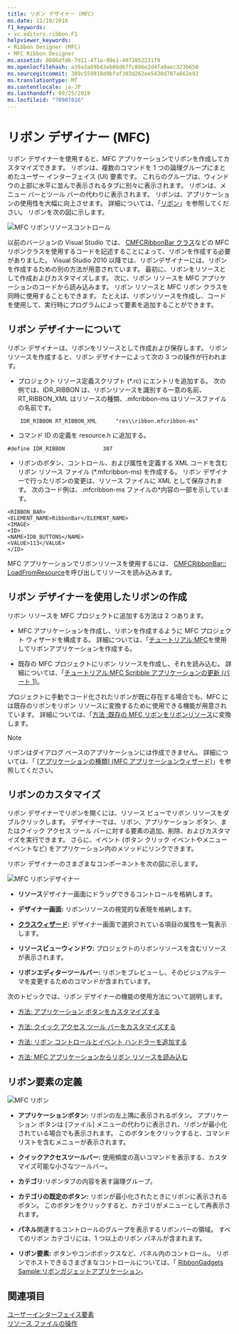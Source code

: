 ```yaml
---
title: リボン デザイナー (MFC)
ms.date: 11/19/2018
f1_keywords:
- vc.editors.ribbon.F1
helpviewer_keywords:
- Ribbon Designer (MFC)
- MFC Ribbon Designer
ms.assetid: 0806dfd6-7d11-471a-99e1-4072852231f9
ms.openlocfilehash: a39a3a69b43eb06d67fc806e2d4fa9aec323b650
ms.sourcegitcommit: 389c559918d9bfaf303d262ee5430d787a662e92
ms.translationtype: MT
ms.contentlocale: ja-JP
ms.lasthandoff: 09/25/2019
ms.locfileid: "70907816"
---
```

# <a name="ribbon-designer-mfc"></a>リボン デザイナー (MFC)

リボン デザイナーを使用すると、MFC アプリケーションでリボンを作成してカスタマイズできます。 リボンは、複数のコマンドを 1 つの論理グループにまとめたユーザー インターフェイス (UI) 要素です。 これらのグループは、ウィンドウの上部に水平に並んで表示されるタブに別々に表示されます。 リボンは、メニュー バーとツール バーの代わりに表示されます。 リボンは、アプリケーションの使用性を大幅に向上させます。 詳細については、「[リボン](/windows/win32/uxguide/cmd-ribbons)」を参照してください。 リボンを次の図に示します。

![MFC リボンリソースコントロール](../mfc/media/ribbon_no_callouts.png "MFC リボンリソースコントロール")

以前のバージョンの Visual Studio では、 [CMFCRibbonBar クラス](../mfc/reference/cmfcribbonbar-class.md)などの MFC リボンクラスを使用するコードを記述することによって、リボンを作成する必要がありました。 Visual Studio 2010 以降では、リボンデザイナーには、リボンを作成するための別の方法が用意されています。 最初に、リボンをリソースとして作成およびカスタマイズします。 次に、リボン リソースを MFC アプリケーションのコードから読み込みます。 リボン リソースと MFC リボン クラスを同時に使用することもできます。 たとえば、リボンリソースを作成し、コードを使用して、実行時にプログラムによって要素を追加することができます。

## <a name="understanding-the-ribbon-designer"></a>リボン デザイナーについて

リボン デザイナーは、リボンをリソースとして作成および保存します。 リボン リソースを作成すると、リボン デザイナーによって次の 3 つの操作が行われます。

- プロジェクト リソース定義スクリプト (*.rc) にエントリを追加する。 次の例では、IDR_RIBBON は、リボンリソースを識別する一意の名前、RT_RIBBON_XML はリソースの種類、.mfcribbon-ms はリソースファイルの名前です。

```
    IDR_RIBBON RT_RIBBON_XML      "res\\ribbon.mfcribbon-ms"
```

- コマンド ID の定義を resource.h に追加する。

```
#define IDR_RIBBON            307
```

- リボンのボタン、コントロール、および属性を定義する XML コードを含むリボン リソース ファイル (*.mfcribbon-ms) を作成する。 リボン デザイナーで行ったリボンの変更は、リソース ファイルに XML として保存されます。 次のコード例は、.mfcribbon-ms ファイルの\*内容の一部を示しています。

```
<RIBBON_BAR>
<ELEMENT_NAME>RibbonBar</ELEMENT_NAME>
<IMAGE>
<ID>
<NAME>IDB_BUTTONS</NAME>
<VALUE>113</VALUE>
</ID>
```

MFC アプリケーションでリボンリソースを使用するには、 [CMFCRibbonBar:: LoadFromResource](../mfc/reference/cmfcribbonbar-class.md#loadfromresource)を呼び出してリソースを読み込みます。

## <a name="creating-a-ribbon-by-using-the-ribbon-designer"></a>リボン デザイナーを使用したリボンの作成

リボン リソースを MFC プロジェクトに追加する方法は 2 つあります。

- MFC アプリケーションを作成し、リボンを作成するように MFC プロジェクト ウィザードを構成する。 詳細については、「[チュートリアル:MFC](../mfc/walkthrough-creating-a-ribbon-application-by-using-mfc.md)を使用してリボンアプリケーションを作成する。

- 既存の MFC プロジェクトにリボン リソースを作成し、それを読み込む。 詳細については、「[チュートリアル:MFC Scribble アプリケーションの更新 (パート 1)](../mfc/walkthrough-updating-the-mfc-scribble-application-part-1.md)。

プロジェクトに手動でコード化されたリボンが既に存在する場合でも、MFC には既存のリボンをリボン リソースに変換するために使用できる機能が用意されています。 詳細については、「[方法 :既存の MFC リボンをリボンリソース](../mfc/how-to-convert-an-existing-mfc-ribbon-to-a-ribbon-resource.md)に変換します。

> [!NOTE]
>  リボンはダイアログ ベースのアプリケーションには作成できません。 詳細については、「 [[アプリケーションの種類] (MFC アプリケーションウィザード)](../mfc/reference/application-type-mfc-application-wizard.md)」を参照してください。

## <a name="customizing-ribbons"></a>リボンのカスタマイズ

リボン デザイナーでリボンを開くには、リソース ビューでリボン リソースをダブルクリックします。 デザイナーでは、リボン、アプリケーション ボタン、またはクイック アクセス ツール バーに対する要素の追加、削除、およびカスタマイズを実行できます。 さらに、イベント (ボタン クリック イベントやメニュー イベントなど) をアプリケーション内のメソッドにリンクできます。

リボン デザイナーのさまざまなコンポーネントを次の図に示します。

![MFC リボンデザイナー](../mfc/media/ribbon_designer.png "MFC リボンデザイナー")

- **リソース**デザイナー画面にドラッグできるコントロールを格納します。

- **デザイナー画面:** リボンリソースの視覚的な表現を格納します。

- **[クラスウィザード](reference/mfc-class-wizard.md):** デザイナー画面で選択されている項目の属性を一覧表示します。

- **リソースビューウィンドウ:** プロジェクトのリボンリソースを含むリソースが表示されます。

- **リボンエディターツールバー:** リボンをプレビューし、そのビジュアルテーマを変更するためのコマンドが含まれています。

次のトピックでは、リボン デザイナーの機能の使用方法について説明します。

- [方法: アプリケーション ボタンをカスタマイズする](../mfc/how-to-customize-the-application-button.md)

- [方法: クイック アクセス ツール バーをカスタマイズする](../mfc/how-to-customize-the-quick-access-toolbar.md)

- [方法: リボン コントロールとイベント ハンドラーを追加する](../mfc/how-to-add-ribbon-controls-and-event-handlers.md)

- [方法: MFC アプリケーションからリボン リソースを読み込む](../mfc/how-to-load-a-ribbon-resource-from-an-mfc-application.md)

## <a name="definitions-of-ribbon-elements"></a>リボン要素の定義

![MFC リボン](../mfc/media/ribbon.png "MFC リボン")

- **アプリケーションボタン:** リボンの左上隅に表示されるボタン。 アプリケーション ボタンは [ファイル] メニューの代わりに表示され、リボンが最小化されている場合でも表示されます。 このボタンをクリックすると、コマンド リストを含むメニューが表示されます。

- **クイックアクセスツールバー:** 使用頻度の高いコマンドを表示する、カスタマイズ可能な小さなツールバー。

- **カテゴリ**:リボンタブの内容を表す論理グループ。

- **カテゴリの既定のボタン:** リボンが最小化されたときにリボンに表示されるボタン。 このボタンをクリックすると、カテゴリがメニューとして再表示されます。

- **パネル**関連するコントロールのグループを表示するリボンバーの領域。 すべてのリボン カテゴリには、1 つ以上のリボン パネルが含まれます。

- **リボン要素:** ボタンやコンボボックスなど、パネル内のコントロール。 リボンでホストできるさまざまなコントロールについては、「 [RibbonGadgets Sample:リボンガジェットアプリケーション](../overview/visual-cpp-samples.md)。

## <a name="see-also"></a>関連項目

[ユーザーインターフェイス要素](../mfc/user-interface-elements-mfc.md)<br/>
[リソース ファイルの操作](../windows/working-with-resource-files.md)
